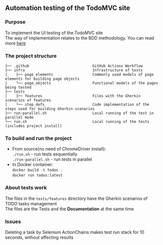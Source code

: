 ## Automation testing of the TodoMVC site

### Purpose 
To implement the UI testing of the TodoMVC site  
The way of implementation relates to the BDD methodology. You can read more [here](https://en.wikipedia.org/wiki/Behavior-driven_development)

### The project structure
    ├── .github                             GitHub Actions Workflow
    ├── infra                               Infrastructure of tests  
    |    ├── page_elements                  Commonly used models of page elements for building page objects  
    |    └── page_objects                   Functional models of the pages being tested
    ├── tests
    |    ├── features                       Files with the Gherkin scenarios of features
    |    └── step_defs                      Code implementation of the steps used for building Gherkin scenarios
    ├── run-parallel.sh                     Local running of the test in parallel mode
    └── run.sh                              Local running of the tests (includes project install)


### To build and run the project
  - From source(no need of ChromeDriver install):   
           `./run.sh` - run tests sequentially  
           `./run-parallel.sh` - run tests in parallel
 - In Docker container:   
`docker build -t todos .`  
`docker run todos:latest`

### About tests work
The files in the `tests/features` directory have the Gherkin scenarios of TODO tasks management  
The files are the Tests and the **Documentation** at the same time  

### Issues
Deleting a task by Selenium ActionChains makes test run stack for 10 seconds, without affecting results
